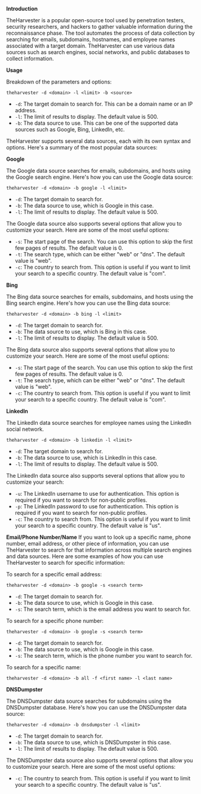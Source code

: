 **Introduction**

TheHarvester is a popular open-source tool used by penetration testers, security researchers, and hackers to gather valuable information during the reconnaissance phase. The tool automates the process of data collection by searching for emails, subdomains, hostnames, and employee names associated with a target domain. TheHarvester can use various data sources such as search engines, social networks, and public databases to collect information.

**Usage**

Breakdown of the parameters and options:

```
theharvester -d <domain> -l <limit> -b <source>
```

* `-d`: The target domain to search for. This can be a domain name or an IP address.
* `-l`: The limit of results to display. The default value is 500.
* `-b`: The data source to use. This can be one of the supported data sources such as Google, Bing, LinkedIn, etc.

TheHarvester supports several data sources, each with its own syntax and options. Here's a summary of the most popular data sources:

**Google**

The Google data source searches for emails, subdomains, and hosts using the Google search engine. Here's how you can use the Google data source:

```
theharvester -d <domain> -b google -l <limit>
```

* `-d`: The target domain to search for.
* `-b`: The data source to use, which is Google in this case.
* `-l`: The limit of results to display. The default value is 500.

The Google data source also supports several options that allow you to customize your search. Here are some of the most useful options:

* `-s`: The start page of the search. You can use this option to skip the first few pages of results. The default value is 0.
* `-t`: The search type, which can be either "web" or "dns". The default value is "web".
* `-c`: The country to search from. This option is useful if you want to limit your search to a specific country. The default value is "com".

**Bing**

The Bing data source searches for emails, subdomains, and hosts using the Bing search engine. Here's how you can use the Bing data source:

```
theharvester -d <domain> -b bing -l <limit>
```

* `-d`: The target domain to search for.
* `-b`: The data source to use, which is Bing in this case.
* `-l`: The limit of results to display. The default value is 500.

The Bing data source also supports several options that allow you to customize your search. Here are some of the most useful options:

* `-s`: The start page of the search. You can use this option to skip the first few pages of results. The default value is 0.
* `-t`: The search type, which can be either "web" or "dns". The default value is "web".
* `-c`: The country to search from. This option is useful if you want to limit your search to a specific country. The default value is "com".

**LinkedIn**

The LinkedIn data source searches for employee names using the LinkedIn social network.

```
theharvester -d <domain> -b linkedin -l <limit>
```

* `-d`: The target domain to search for.
* `-b`: The data source to use, which is LinkedIn in this case.
* `-l`: The limit of results to display. The default value is 500.

The LinkedIn data source also supports several options that allow you to customize your search:

* `-u`: The LinkedIn username to use for authentication. This option is required if you want to search for non-public profiles.
* `-p`: The LinkedIn password to use for authentication. This option is required if you want to search for non-public profiles.
* `-c`: The country to search from. This option is useful if you want to limit your search to a specific country. The default value is "us".

**Email/Phone Number/Name**
If you want to look up a specific name, phone number, email address, or other piece of information, you can use TheHarvester to search for that information across multiple search engines and data sources. Here are some examples of how you can use TheHarvester to search for specific information:

To search for a specific email address:

```
theharvester -d <domain> -b google -s <search term>
```

* `-d`: The target domain to search for.
* `-b`: The data source to use, which is Google in this case.
* `-s`: The search term, which is the email address you want to search for.

To search for a specific phone number:

```
theharvester -d <domain> -b google -s <search term>
```

* `-d`: The target domain to search for.
* `-b`: The data source to use, which is Google in this case.
* `-s`: The search term, which is the phone number you want to search for.

To search for a specific name:

```
theharvester -d <domain> -b all -f <first name> -l <last name>
```




**DNSDumpster**

The DNSDumpster data source searches for subdomains using the DNSDumpster database. Here's how you can use the DNSDumpster data source:

```
theharvester -d <domain> -b dnsdumpster -l <limit>
```

* `-d`: The target domain to search for.
* `-b`: The data source to use, which is DNSDumpster in this case.
* `-l`: The limit of results to display. The default value is 500.

The DNSDumpster data source also supports several options that allow you to customize your search. Here are some of the most useful options:

* `-c`: The country to search from. This option is useful if you want to limit your search to a specific country. The default value is "us".
